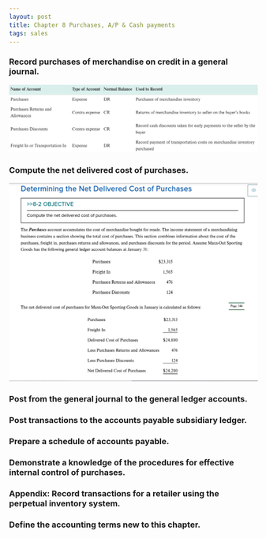 ```yaml
---
layout: post
title: Chapter 8 Purchases, A/P & Cash payments
tags: sales
---
```



### Record purchases of merchandise on credit in a general journal.

![](/assets/mc-graw-accounting-course/chap8/new.acts.png)


### Compute the net delivered cost of purchases.

![](/assets/mc-graw-accounting-course/chap8/Screenshot%20at%202024-03-05%2013-52-03.png)

### Post from the general journal to the general ledger accounts.

### Post transactions to the accounts payable subsidiary ledger.

### Prepare a schedule of accounts payable.

### Demonstrate a knowledge of the procedures for effective internal control of purchases.

### Appendix: Record transactions for a retailer using the perpetual inventory system.

### Define the accounting terms new to this chapter.

















